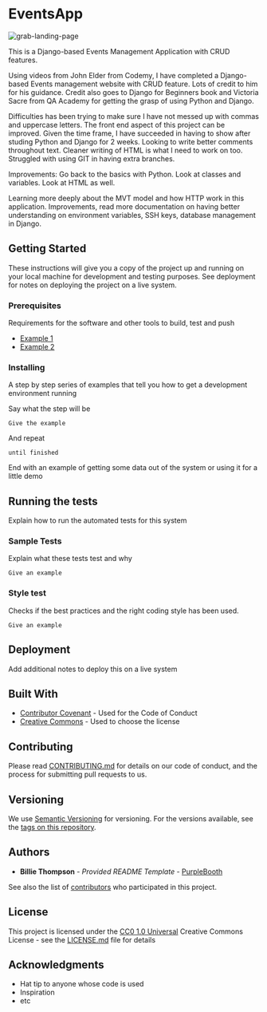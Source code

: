 # EventsApp

![grab-landing-page](https://github.com/Githublearner22/EventsGif/blob/master/Events%20App%20CRUD.gif)

This is a Django-based Events Management Application with CRUD features.

Using videos from John Elder from Codemy, I have completed a Django-based Events management website with CRUD feature. Lots of credit to him for his guidance. Credit also goes to Django for Beginners book and Victoria Sacre from QA Academy for getting the grasp of using Python and Django.

Difficulties has been trying to make sure I have not messed up with commas and uppercase letters. The front end aspect of this project can be improved. Given the time frame, I have succeeded in having to show after studing Python and Django for 2 weeks. Looking to write better comments throughout text. Cleaner writing of HTML is what I need to work on too. Struggled with using GIT in having extra branches.

Improvements:
Go back to the basics with Python. Look at classes and variables. Look at HTML as well.


Learning more deeply about the MVT model and how HTTP work in this application. Improvements, read more documentation on having better understanding on environment variables, SSH keys, database management in Django.

## Getting Started

These instructions will give you a copy of the project up and running on
your local machine for development and testing purposes. See deployment
for notes on deploying the project on a live system.

### Prerequisites

Requirements for the software and other tools to build, test and push 
- [Example 1](https://www.example.com)
- [Example 2](https://www.example.com)

### Installing

A step by step series of examples that tell you how to get a development
environment running

Say what the step will be

    Give the example

And repeat

    until finished

End with an example of getting some data out of the system or using it
for a little demo

## Running the tests

Explain how to run the automated tests for this system

### Sample Tests

Explain what these tests test and why

    Give an example

### Style test

Checks if the best practices and the right coding style has been used.

    Give an example

## Deployment

Add additional notes to deploy this on a live system

## Built With

  - [Contributor Covenant](https://www.contributor-covenant.org/) - Used
    for the Code of Conduct
  - [Creative Commons](https://creativecommons.org/) - Used to choose
    the license

## Contributing

Please read [CONTRIBUTING.md](CONTRIBUTING.md) for details on our code
of conduct, and the process for submitting pull requests to us.

## Versioning

We use [Semantic Versioning](http://semver.org/) for versioning. For the versions
available, see the [tags on this
repository](https://github.com/PurpleBooth/a-good-readme-template/tags).

## Authors

  - **Billie Thompson** - *Provided README Template* -
    [PurpleBooth](https://github.com/PurpleBooth)

See also the list of
[contributors](https://github.com/PurpleBooth/a-good-readme-template/contributors)
who participated in this project.

## License

This project is licensed under the [CC0 1.0 Universal](LICENSE.md)
Creative Commons License - see the [LICENSE.md](LICENSE.md) file for
details

## Acknowledgments

  - Hat tip to anyone whose code is used
  - Inspiration
  - etc
